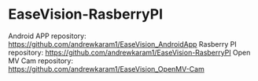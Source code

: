 # EaseVision-RasberryPI
Android APP repository: https://github.com/andrewkaram1/EaseVision_AndroidApp
Rasberry PI repository: https://github.com/andrewkaram1/EaseVision-RasberryPI
Open MV Cam repository: https://github.com/andrewkaram1/EaseVision_OpenMV-Cam
